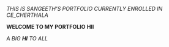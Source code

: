 *THIS IS SANGEETH'S PORTFOLIO*
_CURRENTLY ENROLLED IN CE_CHERTHALA_

**WELCOME TO MY PORTFOLIO**
__HII__

*A BIG **HI** TO ALL*
